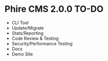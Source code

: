 Phire CMS 2.0.0 TO-DO
=====================

- CLI Tool
- Update/Migrate
- Stats/Reporting
- Code Review & Testing
- Security/Performance Testing
- Docs
- Demo Site
